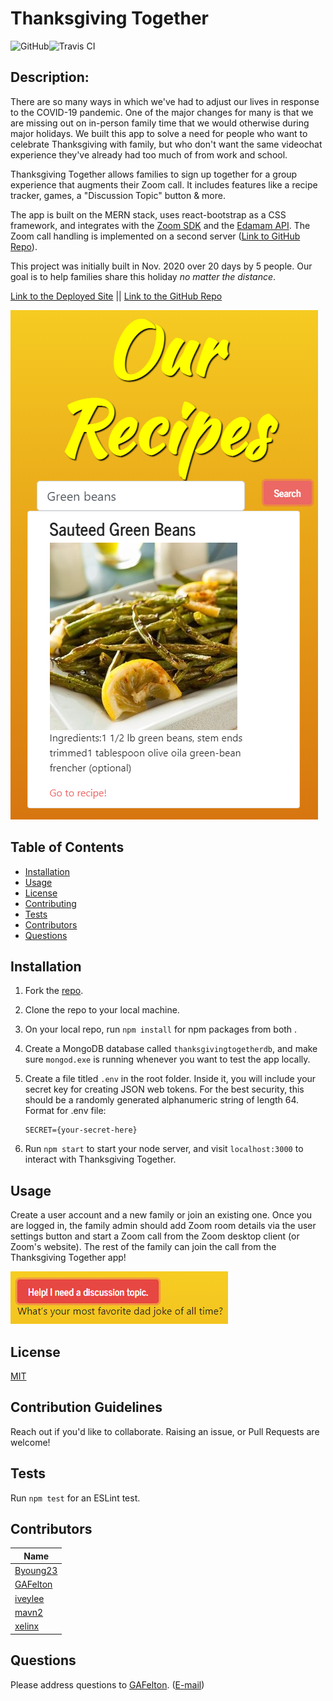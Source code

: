 # Thanksgiving Together
  ![GitHub](https://img.shields.io/github/license/GAFelton/thanksgiving-together)![Travis CI](https://img.shields.io/travis/GAFelton/thanksgiving-together)

  ## Description:

There are so many ways in which we've had to adjust our lives in response to the COVID-19 pandemic. One of the major changes for many is that we are missing out on in-person family time that we would otherwise during major holidays. We built this app to solve a need for people who want to celebrate Thanksgiving with family, but who don't want the same videochat experience they've already had too much of from work and school.

Thanksgiving Together allows families to sign up together for a group experience that augments their Zoom call. It includes features like a recipe tracker, games, a "Discussion Topic" button & more.

The app is built on the MERN stack, uses react-bootstrap as a CSS framework, and integrates with the [Zoom SDK](https://marketplace.zoom.us/docs/api-reference/introduction) and the [Edamam API](https://developer.edamam.com/edamam-recipe-api). The Zoom call handling is implemented on a second server ([Link to GitHub Repo](https://github.com/mavn2/zoom_exp)).

This project was initially built in Nov. 2020 over 20 days by 5 people. Our goal is to help families share this holiday *no matter the distance*.

[Link to the Deployed Site](https://thanksgiving-together.herokuapp.com/)     ||    [Link to the GitHub Repo](https://github.com/GAFelton/thanksgiving-together)

![Recipes-Screenshot](./Images/recipes-screenshot.png)

  ## Table of Contents

 * [Installation](#Installation)
 * [Usage](#Usage)
 * [License](#License)
 * [Contributing](#Contributing)
 * [Tests](#Tests)
 * [Contributors](#Contributors)
 * [Questions](#Questions)

  

  ## Installation

1. Fork the [repo](https://github.com/GAFelton/thanksgiving-together).

2. Clone the repo to your local machine.

3. On your local repo, run `npm install` for npm packages from both .

4. Create a MongoDB database called `thanksgivingtogetherdb`, and make sure `mongod.exe` is running whenever you want to test the app locally.

5. Create a  file titled `.env` in the root folder. Inside it, you will include your secret key for creating JSON web tokens. For the best security, this should be a randomly generated alphanumeric string of length 64.
   Format for .env file:

   ```
   SECRET={your-secret-here}
   ```

6. Run `npm start` to start your node server, and visit `localhost:3000` to interact with Thanksgiving Together.

  

  ## Usage

Create a user account and a new family or join an existing one. Once you are logged in, the family admin should add Zoom room details via the user settings button and start a Zoom call from the Zoom desktop client (or Zoom's website). The rest of the family can join the call from the Thanksgiving Together app!

![Discussion Topic Button](./Images/discussion-topic-button.png)

  ## License

  [MIT](./LICENSE)

  

  ## Contribution Guidelines

  Reach out if you'd like to collaborate.  Raising an issue, or Pull Requests are welcome!

  

  ## Tests

  Run `npm test` for an ESLint test.

  

## Contributors

| Name                                    |
| --------------------------------------- |
| [Byoung23](https://github.com/Byoung23) |
| [GAFelton](https://github.com/GAFelton) |
| [iveylee](https://github.com/iveylee)   |
| [mavn2](https://github.com/mavn2)       |
| [xelinx](https://github.com/xelinx)     |



  ## Questions

  Please address questions to [GAFelton](https://github.com/GAFelton). ([E-mail](64555318+GAFelton@users.noreply.github.com))

  

